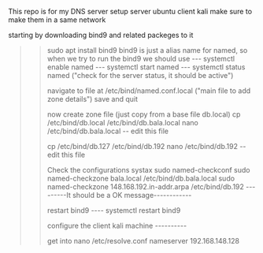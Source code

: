 This repo is for my DNS server setup
server ubuntu client kali
make sure to make them in a same network

starting by downloading bind9 and related packeges to it 
>> sudo apt install bind9
>> bind9 is just a alias name for named, so when we try to run the bind9 we should use
>> --- systemctl enable named
>> --- systemctl start named
>> --- systemctl status named ("check for the server status, it should be active")
>>
>> navigate to file at /etc/bind/named.conf.local ("main file to add zone details")
>>save and quit
>> 
>> now create zone file (just copy from a base file db.local)
>> cp /etc/bind/db.local /etc/bind/db.bala.local
>> nano /etc/bind/db.bala.local -- edit this file
>>
>> cp /etc/bind/db.127 /etc/bind/db.192
>> nano /etc/bind/db.192 -- edit this file 
>>
>> Check the configurations systax
>> sudo named-checkconf
>> sudo named-checkzone bala.local /etc/bind/db.bala.local
>> sudo named-checkzone 148.168.192.in-addr.arpa /etc/bind/db.192
>>---------It should be a OK message------------
>>
>> restart bind9 ---- systemctl restart bind9
>>
>> configure the client kali machine ----------
>>
>>get into nano /etc/resolve.conf
>> nameserver 192.168.148.128
>> 
>>

>>
>> 

